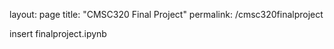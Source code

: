 layout: page
title: "CMSC320 Final Project"
permalink: /cmsc320finalproject

insert finalproject.ipynb
